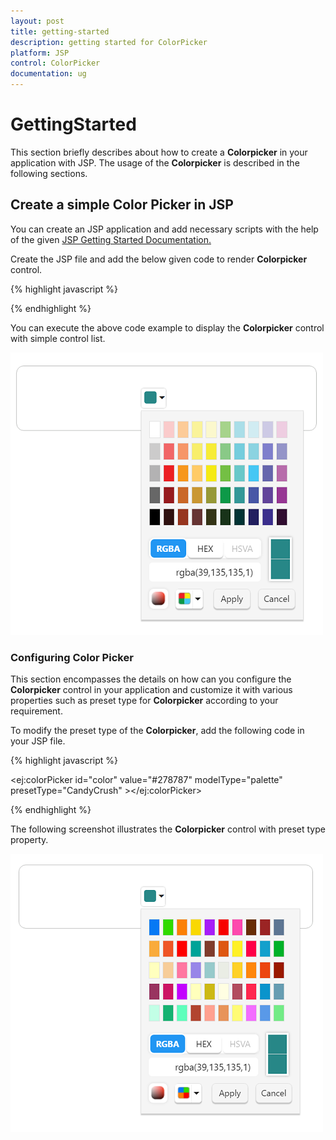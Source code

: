 ```yaml
---
layout: post
title: getting-started
description: getting started for ColorPicker
platform: JSP
control: ColorPicker
documentation: ug
---
```


# GettingStarted

This section briefly describes about how to create a **Colorpicker** in your application with JSP. The usage of the **Colorpicker** is described in the following sections.

## Create a simple Color Picker in JSP

You can create an JSP application and add necessary scripts with the help of the given [JSP Getting Started Documentation.](/jsp-docs/jsp/Getting-Started)

Create the JSP file and add the below given code to render **Colorpicker** control.

{% highlight javascript %}

<div class="cols-sample-area">
   <div class="control">
     <ej:colorPicker id="color" value="#278787" modelType="palette"> </ej:colorPicker>
   </div>
</div>


{% endhighlight %}

You can execute the above code example to display the **Colorpicker** control with simple control list.

![](getting-started_images/colorpicker.png) 

### Configuring Color Picker

This section encompasses the details on how can you configure the **Colorpicker** control in your application and customize it with various properties such as preset type for **Colorpicker** according to your requirement.

To modify the preset type of the **Colorpicker**, add the following code in your JSP file.

{% highlight javascript %}

<ej:colorPicker id="color" value="#278787" modelType="palette" presetType="CandyCrush" ></ej:colorPicker>

{% endhighlight %}

The following screenshot illustrates the **Colorpicker** control with preset type property.

![](getting-started_images/colorpickerpreset.png) 

